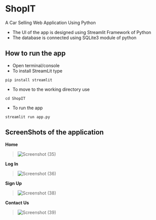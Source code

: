 # ShopIT
A Car Selling Web Application Using Python
* The UI of the app is designed using Streamlit Framework of Python
* The database is connected using SQLite3 module of python

## How to run the app
* Open terminal/console 
* To install StreamLit type
```
pip install streamlit
```
* To move to the working directory use
```
cd ShopIT
```
* To run the app
```
streamlit run app.py
```
## ScreenShots of the application

**Home**
> ![Screenshot (35)](https://user-images.githubusercontent.com/64084071/200908831-eb82683c-9f0b-4613-90eb-bfe0149065eb.png)

**Log In**
> ![Screenshot (36)](https://user-images.githubusercontent.com/64084071/200908945-285d3db8-8e50-4cf5-98ba-c38582659892.png)

**Sign Up**
> ![Screenshot (38)](https://user-images.githubusercontent.com/64084071/200909014-fcf8bd3c-5a1f-4969-a4b9-07bcf4cc0113.png)

**Contact Us**
> ![Screenshot (39)](https://user-images.githubusercontent.com/64084071/200916978-0384b270-4ed6-46ff-80bf-08b96228fbef.png)




